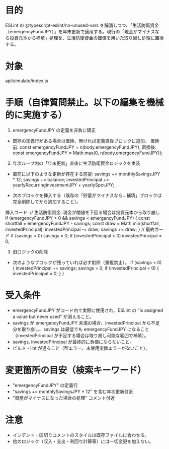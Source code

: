 # 目的
ESLint の @typescript-eslint/no-unused-vars を解消しつつ、「生活防衛資金（emergencyFundJPY）」を年末更新で適用する。現行の「現金がマイナスなら投資元本から補填」処理を、生活防衛資金の閾値を用いた取り崩し処理に置換する。

# 対象
api/simulate/index.ts

# 手順（自律質問禁止。以下の編集を機械的に実施する）

1) emergencyFundJPY の定義を非負に矯正
- 既存の定義行がある場合は置換、無ければ定義直後ブロックに追加。
置換前: const emergencyFundJPY = n(body.emergencyFundJPY);
置換後: const emergencyFundJPY = Math.max(0, n(body.emergencyFundJPY));

2) 年次ループ内の「年末更新」直後に生活防衛資金ロジックを実装
- 直前に以下のような更新が存在する前提:
  savings += monthlySavingsJPY * 12;
  savings += balance;
  investedPrincipal += yearlyRecurringInvestmentJPY + yearlySpotJPY;

- 次のブロックを挿入する（既存の「貯蓄がマイナスなら…補填」ブロックは完全削除してから追加すること）。

挿入コード:
  // 生活防衛資金: 現金が閾値を下回る場合は投資元本から取り崩し
  if (emergencyFundJPY > 0 && savings < emergencyFundJPY) {
    const shortfall = emergencyFundJPY - savings;
    const draw = Math.min(shortfall, investedPrincipal);
    investedPrincipal -= draw;
    savings += draw;
  }
  // 最終ガード
  if (savings < 0) savings = 0;
  if (investedPrincipal < 0) investedPrincipal = 0;

3) 旧ロジックの削除
- 次のようなブロックが残っていれば必ず削除（重複禁止）。
  if (savings < 0) {
    investedPrincipal += savings;
    savings = 0;
    if (investedPrincipal < 0) {
      investedPrincipal = 0;
    }
  }

# 受入条件
- emergencyFundJPY がコード内で実際に使用され、ESLint の "is assigned a value but never used" が消えること。
- savings が emergencyFundJPY 未満の場合、investedPrincipal から不足分を取り崩し、savings は最低でも emergencyFundJPY になること（investedPrincipal が不足する場合は取り崩し可能な範囲で補填）。
- savings, investedPrincipal が最終的に負値にならないこと。
- ビルド・lint が通ること（型エラー、未使用変数エラーがないこと）。

# 変更箇所の目安（検索キーワード）
- "emergencyFundJPY" の定義行
- "savings += monthlySavingsJPY * 12" を含む年次更新付近
- "資産がマイナスになった場合の処理" コメント付近

# 注意
- インデント・区切りコメントのスタイルは既存ファイルに合わせる。
- 他のロジック（収入・支出・利回り計算等）には一切変更を加えない。
